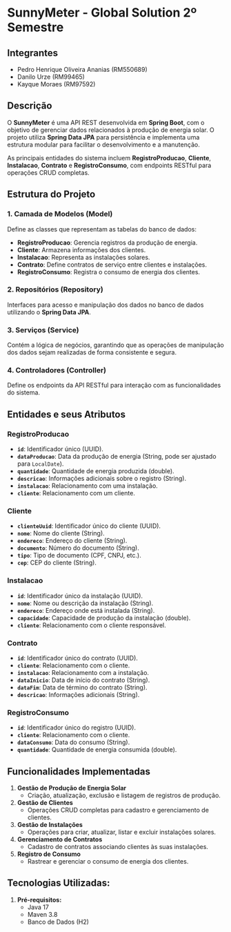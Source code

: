 # SunnyMeter - Global Solution 2º Semestre

## Integrantes

- Pedro Henrique Oliveira Ananias (RM550689)
- Danilo Urze (RM99465)
- Kayque Moraes (RM97592)

## Descrição

O **SunnyMeter** é uma API REST desenvolvida em **Spring Boot**, com o objetivo de gerenciar dados relacionados à produção de energia solar. O projeto utiliza **Spring Data JPA** para persistência e implementa uma estrutura modular para facilitar o desenvolvimento e a manutenção.

As principais entidades do sistema incluem **RegistroProducao**, **Cliente**, **Instalacao**, **Contrato** e **RegistroConsumo**, com endpoints RESTful para operações CRUD completas.

## Estrutura do Projeto

### 1. **Camada de Modelos (Model)**

Define as classes que representam as tabelas do banco de dados:

- **RegistroProducao**: Gerencia registros da produção de energia.
- **Cliente**: Armazena informações dos clientes.
- **Instalacao**: Representa as instalações solares.
- **Contrato**: Define contratos de serviço entre clientes e instalações.
- **RegistroConsumo**: Registra o consumo de energia dos clientes.

### 2. **Repositórios (Repository)**

Interfaces para acesso e manipulação dos dados no banco de dados utilizando o **Spring Data JPA**.

### 3. **Serviços (Service)**

Contém a lógica de negócios, garantindo que as operações de manipulação dos dados sejam realizadas de forma consistente e segura.

### 4. **Controladores (Controller)**

Define os endpoints da API RESTful para interação com as funcionalidades do sistema.


## Entidades e seus Atributos

### **RegistroProducao**

- **`id`**: Identificador único (UUID).
- **`dataProducao`**: Data da produção de energia (String, pode ser ajustado para `LocalDate`).
- **`quantidade`**: Quantidade de energia produzida (double).
- **`descricao`**: Informações adicionais sobre o registro (String).
- **`instalacao`**: Relacionamento com uma instalação.
- **`cliente`**: Relacionamento com um cliente.

### **Cliente**

- **`clienteUuid`**: Identificador único do cliente (UUID).
- **`nome`**: Nome do cliente (String).
- **`endereco`**: Endereço do cliente (String).
- **`documento`**: Número do documento (String).
- **`tipo`**: Tipo de documento (CPF, CNPJ, etc.).
- **`cep`**: CEP do cliente (String).

### **Instalacao**

- **`id`**: Identificador único da instalação (UUID).
- **`nome`**: Nome ou descrição da instalação (String).
- **`endereco`**: Endereço onde está instalada (String).
- **`capacidade`**: Capacidade de produção da instalação (double).
- **`cliente`**: Relacionamento com o cliente responsável.

### **Contrato**

- **`id`**: Identificador único do contrato (UUID).
- **`cliente`**: Relacionamento com o cliente.
- **`instalacao`**: Relacionamento com a instalação.
- **`dataInicio`**: Data de início do contrato (String).
- **`dataFim`**: Data de término do contrato (String).
- **`descricao`**: Informações adicionais (String).

### **RegistroConsumo**

- **`id`**: Identificador único do registro (UUID).
- **`cliente`**: Relacionamento com o cliente.
- **`dataConsumo`**: Data do consumo (String).
- **`quantidade`**: Quantidade de energia consumida (double).


## Funcionalidades Implementadas

1. **Gestão de Produção de Energia Solar**
   - Criação, atualização, exclusão e listagem de registros de produção.
2. **Gestão de Clientes**
   - Operações CRUD completas para cadastro e gerenciamento de clientes.
3. **Gestão de Instalações**
   - Operações para criar, atualizar, listar e excluir instalações solares.
4. **Gerenciamento de Contratos**
   - Cadastro de contratos associando clientes às suas instalações.
5. **Registro de Consumo**
   - Rastrear e gerenciar o consumo de energia dos clientes.


## Tecnologias Utilizadas:

1. **Pré-requisitos:**
   - Java 17
   - Maven 3.8
   - Banco de Dados (H2)
